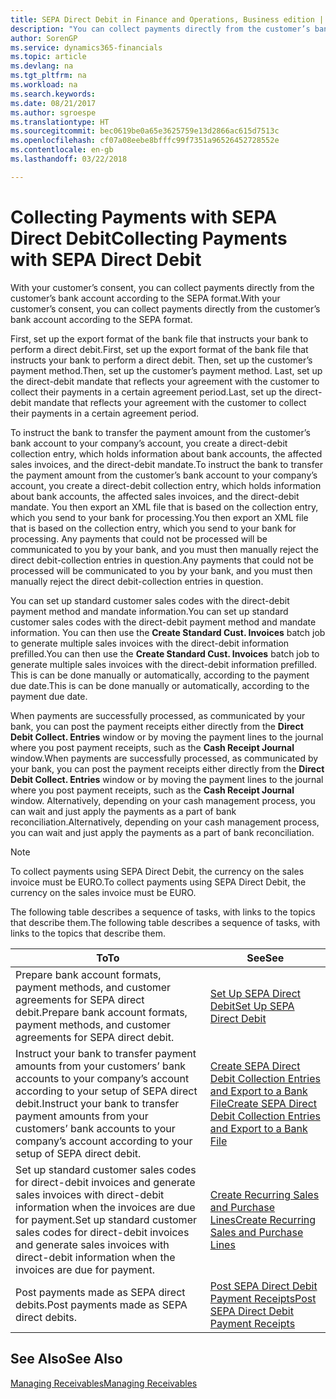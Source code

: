 ```yaml
---
title: SEPA Direct Debit in Finance and Operations, Business edition | Microsoft Docs
description: "You can collect payments directly from the customer’s bank account according to the SEPA format."
author: SorenGP
ms.service: dynamics365-financials
ms.topic: article
ms.devlang: na
ms.tgt_pltfrm: na
ms.workload: na
ms.search.keywords: 
ms.date: 08/21/2017
ms.author: sgroespe
ms.translationtype: HT
ms.sourcegitcommit: bec0619be0a65e3625759e13d2866ac615d7513c
ms.openlocfilehash: cf07a08eebe8bfffc99f7351a96526452728552e
ms.contentlocale: en-gb
ms.lasthandoff: 03/22/2018

---
```

# <a name="collecting-payments-with-sepa-direct-debit"></a><span data-ttu-id="ba5c8-103">Collecting Payments with SEPA Direct Debit</span><span class="sxs-lookup"><span data-stu-id="ba5c8-103">Collecting Payments with SEPA Direct Debit</span></span>
<span data-ttu-id="ba5c8-104">With your customer’s consent, you can collect payments directly from the customer’s bank account according to the SEPA format.</span><span class="sxs-lookup"><span data-stu-id="ba5c8-104">With your customer’s consent, you can collect payments directly from the customer’s bank account according to the SEPA format.</span></span>  

 <span data-ttu-id="ba5c8-105">First, set up the export format of the bank file that instructs your bank to perform a direct debit.</span><span class="sxs-lookup"><span data-stu-id="ba5c8-105">First, set up the export format of the bank file that instructs your bank to perform a direct debit.</span></span> <span data-ttu-id="ba5c8-106">Then, set up the customer’s payment method.</span><span class="sxs-lookup"><span data-stu-id="ba5c8-106">Then, set up the customer’s payment method.</span></span> <span data-ttu-id="ba5c8-107">Last, set up the direct-debit mandate that reflects your agreement with the customer to collect their payments in a certain agreement period.</span><span class="sxs-lookup"><span data-stu-id="ba5c8-107">Last, set up the direct-debit mandate that reflects your agreement with the customer to collect their payments in a certain agreement period.</span></span>  

 <span data-ttu-id="ba5c8-108">To instruct the bank to transfer the payment amount from the customer’s bank account to your company’s account, you create a direct-debit collection entry, which holds information about bank accounts, the affected sales invoices, and the direct-debit mandate.</span><span class="sxs-lookup"><span data-stu-id="ba5c8-108">To instruct the bank to transfer the payment amount from the customer’s bank account to your company’s account, you create a direct-debit collection entry, which holds information about bank accounts, the affected sales invoices, and the direct-debit mandate.</span></span> <span data-ttu-id="ba5c8-109">You then export an XML file that is based on the collection entry, which you send to your bank for processing.</span><span class="sxs-lookup"><span data-stu-id="ba5c8-109">You then export an XML file that is based on the collection entry, which you send to your bank for processing.</span></span> <span data-ttu-id="ba5c8-110">Any payments that could not be processed will be communicated to you by your bank, and you must then manually reject the direct debit-collection entries in question.</span><span class="sxs-lookup"><span data-stu-id="ba5c8-110">Any payments that could not be processed will be communicated to you by your bank, and you must then manually reject the direct debit-collection entries in question.</span></span>  

 <span data-ttu-id="ba5c8-111">You can set up standard customer sales codes with the direct-debit payment method and mandate information.</span><span class="sxs-lookup"><span data-stu-id="ba5c8-111">You can set up standard customer sales codes with the direct-debit payment method and mandate information.</span></span> <span data-ttu-id="ba5c8-112">You can then use the **Create Standard Cust. Invoices** batch job to generate multiple sales invoices with the direct-debit information prefilled.</span><span class="sxs-lookup"><span data-stu-id="ba5c8-112">You can then use the **Create Standard Cust. Invoices** batch job to generate multiple sales invoices with the direct-debit information prefilled.</span></span> <span data-ttu-id="ba5c8-113">This is can be done manually or automatically, according to the payment due date.</span><span class="sxs-lookup"><span data-stu-id="ba5c8-113">This is can be done manually or automatically, according to the payment due date.</span></span>  

 <span data-ttu-id="ba5c8-114">When payments are successfully processed, as communicated by your bank, you can post the payment receipts either directly from the **Direct Debit Collect. Entries** window or by moving the payment lines to the journal where you post payment receipts, such as the **Cash Receipt Journal** window.</span><span class="sxs-lookup"><span data-stu-id="ba5c8-114">When payments are successfully processed, as communicated by your bank, you can post the payment receipts either directly from the **Direct Debit Collect. Entries** window or by moving the payment lines to the journal where you post payment receipts, such as the **Cash Receipt Journal** window.</span></span> <span data-ttu-id="ba5c8-115">Alternatively, depending on your cash management process, you can wait and just apply the payments as a part of bank reconciliation.</span><span class="sxs-lookup"><span data-stu-id="ba5c8-115">Alternatively, depending on your cash management process, you can wait and just apply the payments as a part of bank reconciliation.</span></span>  

> [!NOTE]  
>  <span data-ttu-id="ba5c8-116">To collect payments using SEPA Direct Debit, the currency on the sales invoice must be EURO.</span><span class="sxs-lookup"><span data-stu-id="ba5c8-116">To collect payments using SEPA Direct Debit, the currency on the sales invoice must be EURO.</span></span>  

 <span data-ttu-id="ba5c8-117">The following table describes a sequence of tasks, with links to the topics that describe them.</span><span class="sxs-lookup"><span data-stu-id="ba5c8-117">The following table describes a sequence of tasks, with links to the topics that describe them.</span></span>   

|<span data-ttu-id="ba5c8-118">**To**</span><span class="sxs-lookup"><span data-stu-id="ba5c8-118">**To**</span></span>|<span data-ttu-id="ba5c8-119">**See**</span><span class="sxs-lookup"><span data-stu-id="ba5c8-119">**See**</span></span>|  
|------------|-------------|  
|<span data-ttu-id="ba5c8-120">Prepare bank account formats, payment methods, and customer agreements for SEPA direct debit.</span><span class="sxs-lookup"><span data-stu-id="ba5c8-120">Prepare bank account formats, payment methods, and customer agreements for SEPA direct debit.</span></span>|[<span data-ttu-id="ba5c8-121">Set Up SEPA Direct Debit</span><span class="sxs-lookup"><span data-stu-id="ba5c8-121">Set Up SEPA Direct Debit</span></span>](finance-how-to-set-up-sepa-direct-debit.md)|  
|<span data-ttu-id="ba5c8-122">Instruct your bank to transfer payment amounts from your customers’ bank accounts to your company’s account according to your setup of SEPA direct debit.</span><span class="sxs-lookup"><span data-stu-id="ba5c8-122">Instruct your bank to transfer payment amounts from your customers’ bank accounts to your company’s account according to your setup of SEPA direct debit.</span></span>|[<span data-ttu-id="ba5c8-123">Create SEPA Direct Debit Collection Entries and Export to a Bank File</span><span class="sxs-lookup"><span data-stu-id="ba5c8-123">Create SEPA Direct Debit Collection Entries and Export to a Bank File</span></span>](finance-how-create-sepa-direct-debit-collection-entries-export-bank-file.md)|  
|<span data-ttu-id="ba5c8-124">Set up standard customer sales codes for direct-debit invoices and generate sales invoices with direct-debit information when the invoices are due for payment.</span><span class="sxs-lookup"><span data-stu-id="ba5c8-124">Set up standard customer sales codes for direct-debit invoices and generate sales invoices with direct-debit information when the invoices are due for payment.</span></span>|[<span data-ttu-id="ba5c8-125">Create Recurring Sales and Purchase Lines</span><span class="sxs-lookup"><span data-stu-id="ba5c8-125">Create Recurring Sales and Purchase Lines</span></span>](sales-how-work-standard-lines.md)|  
|<span data-ttu-id="ba5c8-126">Post payments made as SEPA direct debits.</span><span class="sxs-lookup"><span data-stu-id="ba5c8-126">Post payments made as SEPA direct debits.</span></span>|[<span data-ttu-id="ba5c8-127">Post SEPA Direct Debit Payment Receipts</span><span class="sxs-lookup"><span data-stu-id="ba5c8-127">Post SEPA Direct Debit Payment Receipts</span></span>](finance-how-to-post-sepa-direct-debit-payment-receipts.md)|  

## <a name="see-also"></a><span data-ttu-id="ba5c8-128">See Also</span><span class="sxs-lookup"><span data-stu-id="ba5c8-128">See Also</span></span>  
[<span data-ttu-id="ba5c8-129">Managing Receivables</span><span class="sxs-lookup"><span data-stu-id="ba5c8-129">Managing Receivables</span></span>](receivables-manage-receivables.md)


